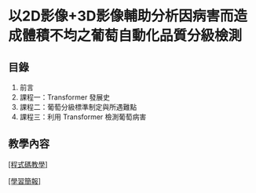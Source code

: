 # 以2D影像+3D影像輔助分析因病害而造成體積不均之葡萄自動化品質分級檢測

## 目錄
1. 前言
2. 課程一：Transformer 發展史
3. 課程二：葡萄分級標準制定與所遇難點
4. 課程三：利用 Transformer 檢測葡萄病害

## 教學內容
[[程式碼教學]](colab/Grape_Diseases.ipynb)

[[學習簡報]](教學簡報/葡萄病徵檢測.pptx)
